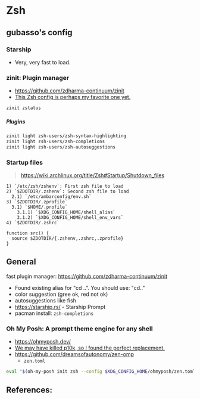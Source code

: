 # Zsh

<!--toc-->

## gubasso's config

### Starship

- Very, very fast to load.

### zinit: Plugin manager

- https://github.com/zdharma-continuum/zinit
- [This Zsh config is perhaps my favorite one yet.](https://www.youtube.com/watch?v=ud7YxC33Z3w)

```sh
zinit zstatus
```

##### Plugins

```sh
zinit light zsh-users/zsh-syntax-highlighting
zinit light zsh-users/zsh-completions
zinit light zsh-users/zsh-autosuggestions
```

### Startup files

> https://wiki.archlinux.org/title/Zsh#Startup/Shutdown_files

```
1) `/etc/zsh/zshenv`: First zsh file to load
2) `$ZDOTDIR/.zshenv`: Second zsh file to load
  2.1) `/etc/ambarconfig/env.sh`
3) `$ZDOTDIR/.zprofile`
  3.1) `$HOME/.profile`
    3.1.1) `$XDG_CONFIG_HOME/shell_alias`
    3.1.2) `$XDG_CONFIG_HOME/shell_env_vars`
4) `$ZDOTDIR/.zshrc`

function src() {
  source $ZDOTDIR/{.zshenv,.zshrc,.zprofile}
}
```

## General

fast plugin manager: https://github.com/zdharma-continuum/zinit

- Found existing alias for "cd ..". You should use: "cd.."
- color suggestion (gree ok, red not ok)
- autosuggestions like fish
- https://starship.rs/ - Starship Prompt
- pacman install: `zsh-completions`

### Oh My Posh: A prompt theme engine for any shell

- https://ohmyposh.dev/
- [We may have killed p10k, so I found the perfect replacement.](https://www.youtube.com/watch?v=9U8LCjuQzdc)
- https://github.com/dreamsofautonomy/zen-omp
  - `zen.toml`

```zsh
eval "$(oh-my-posh init zsh --config $XDG_CONFIG_HOME/ohmyposh/zen.toml)"
```

## References:

[^1]: [zsh - create a minimal config (autosuggestions, syntax highlighting etc..) no oh-my-zsh required](https://www.youtube.com/watch?v=bTLYiNvRIVI)
